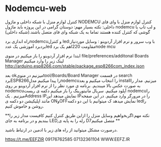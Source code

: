 # Nodemcu-web
کنترل لوازم منزل با شبکه داخلی و ماژول NODEMCU
کنترل لوازم منزل با وای فای داخلی:
نکته بسیار مهم:
دوستان گرامی در این پروژه باید ماژول nodemcu و لب تاپ یا گوشی که کنترل کننده هستند تماما به یک شبکه وای فای متصل باشند.(شبکه داخلی)

راه اندازی بردnodemcuو کنترل ledبا وب سرور و نرم افزار آردوینو :
وسایل موردنیاز:
بردبرد آموزشی
یک عددled
مقاومت 220اهم
یک بردnode mcu

ابتدا نرم افزار آردوینو را باز میکنیم
در منوی file/preferences/additonal Boards Manager
لینک زیر را وارد میکنیم
http://arduino.esp8266.com/stable/package_esp8266com_index.json

بعد okمیزنیم
در منویtool/Boards/Board Manager
در قسمت search
بردESP8266را پیدا میکنیم
مدلnodemcuرا انتخاب میکنیم و بعد installمیزنیم.
مدار را به صورت عکس بالا میبندیم.
برنامه ی مورد نظر را از نرم افزار آردوینو بر روی nodemcuآپلود میکنیم.
سریال مانیتورینگ را باز میکنیم دکمه ی ریست nodemcuرا میزنیم .
یکAddress IPنمایش میدهد این IPرا در مرورگر وارد میکنیم.
در این صفحه مانند اپلیکیشن دو دکمه ی ONوOFFنمایش میدهد ک میتوانیم با این دو دکمه ledرا روشن و خاموش کنیم.

**نکته مهم:اگربخواهیم وسایل منزل را ازاین طریق کنترل کنیم کافیست مدار زیر را ببندیم و در برنامه به جای LED,رله را به پایه ی D7متصل میکنیم **





درصورت مشکل میتوانید از راه های زیر با ادمین در ارتباط باشید.


https://t.me/EEFZIR
09176762585
07132361104
WWW.EEFZ.IR
